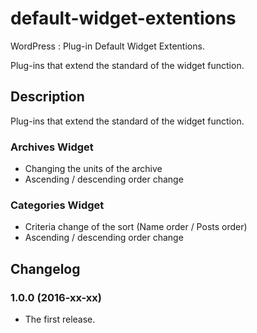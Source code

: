 # default-widget-extentions
WordPress : Plug-in Default Widget Extentions. 

Plug-ins that extend the standard of the widget function.

## Description

Plug-ins that extend the standard of the widget function.

### Archives Widget

- Changing the units of the archive
- Ascending / descending order change

### Categories Widget

- Criteria change of the sort (Name order / Posts order)
- Ascending / descending order change

## Changelog

### 1.0.0 (2016-xx-xx)

- The first release.
